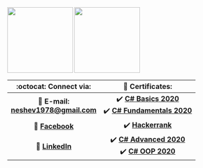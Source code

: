       
      
<div>
  <img height="150" align="left" src="https://github-readme-stats.vercel.app/api?username=NeshoNeshev&count_private=true&true&hide=issues&show_icons=true" />
  <img height="150" src="https://github-readme-stats.vercel.app/api/top-langs/?username=NeshoNeshev&layout=compact" />
</div>

| :octocat: Connect via: | :scroll: Certificates: |
| :-: | :-: |
| :e-mail: **E-mail:**<br/>**neshev1978@gmail.com**| :heavy_check_mark: [**C# Basics 2020**](https://softuni.bg/Certificates/Details/81412/b0fd4f49)<br/>:heavy_check_mark: [**C# Fundamentals 2020**](https://softuni.bg/Certificates/Details/86270/af5b5441)|
| :blue_book: [**Facebook**](https://bg-bg.facebook.com/people/%D0%9D%D0%B5%D1%88%D0%BE-%D0%9D%D0%B5%D1%88%D0%B5%D0%B2/100000613655380)| :heavy_check_mark: [**Hackerrank**](https://www.hackerrank.com/certificates/ed43066f9350)|
| 💼 [**LinkedIn**](https://www.linkedin.com/in/nesho-neshev-a86118200/)| :heavy_check_mark: [**C# Advanced 2020**](https://softuni.bg/Certificates/Details/90347/ca1dbd13)<br/>:heavy_check_mark: [**C# OOP 2020**](https://softuni.bg/Certificates/Details/95790/dac8a3e8)|
